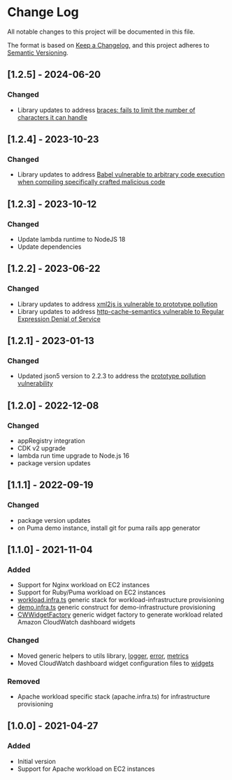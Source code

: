 # Change Log

All notable changes to this project will be documented in this file.

The format is based on [Keep a Changelog](https://keepachangelog.com/en/1.0.0/),
and this project adheres to [Semantic Versioning](https://semver.org/spec/v2.0.0.html).

## [1.2.5] - 2024-06-20

### Changed
- Library updates to address [braces: fails to limit the number of characters it can handle](https://avd.aquasec.com/nvd/2024/cve-2024-4068/)

## [1.2.4] - 2023-10-23

### Changed
- Library updates to address [Babel vulnerable to arbitrary code execution when compiling specifically crafted malicious code](https://nvd.nist.gov/vuln/detail/CVE-2023-45133)

## [1.2.3] - 2023-10-12

### Changed

- Update lambda runtime to NodeJS 18
- Update dependencies

## [1.2.2] - 2023-06-22

### Changed

- Library updates to address [xml2js is vulnerable to prototype pollution](https://cwe.mitre.org/data/definitions/1321.html)
- Library updates to address [http-cache-semantics vulnerable to Regular Expression Denial of Service](https://cwe.mitre.org/data/definitions/1333.html)


## [1.2.1] - 2023-01-13

### Changed

- Updated json5 version to 2.2.3 to address the [prototype pollution vulnerability](https://nvd.nist.gov/vuln/detail/CVE-2022-46175)

## [1.2.0] - 2022-12-08

### Changed

- appRegistry integration
- CDK v2 upgrade
- lambda run time upgrade to Node.js 16
- package version updates

## [1.1.1] - 2022-09-19

### Changed

- package version updates
- on Puma demo instance, install git for puma rails app generator

## [1.1.0] - 2021-11-04

### Added

- Support for Nginx workload on EC2 instances
- Support for Ruby/Puma workload on EC2 instances
- [workload.infra.ts](./source/resources/lib/workload.infra.ts) generic stack for workload-infrastructure provisioning
- [demo.infra.ts](./source/resources/lib/demo.infra.ts) generic construct for demo-infrastructure provisioning
- [CWWidgetFactory](./source/services/dashboardHandler/lib/CWWidgetFactory.ts) generic widget factory to generate workload related Amazon CloudWatch dashboard widgets

### Changed

- Moved generic helpers to utils library, [logger](./source/services/utils/logger), [error](./source/services/utils/error), [metrics](./source/services/utils/metrics)
- Moved CloudWatch dashboard widget configuration files to [widgets](./source/services/dashboardHandler/lib/widgets)

### Removed

- Apache workload specific stack (apache.infra.ts) for infrastructure provisioning

## [1.0.0] - 2021-04-27

### Added

- Initial version
- Support for Apache workload on EC2 instances
